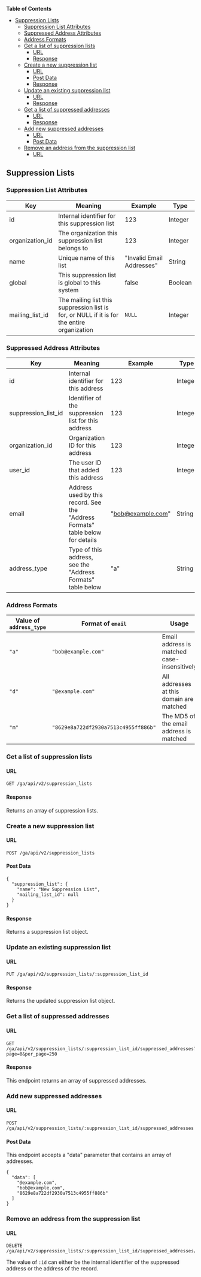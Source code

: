 <!-- START doctoc generated TOC please keep comment here to allow auto update -->
<!-- DON'T EDIT THIS SECTION, INSTEAD RE-RUN doctoc TO UPDATE -->
**Table of Contents**

- [Suppression Lists](#suppression-lists)
  - [Suppression List Attributes](#suppression-list-attributes)
  - [Suppressed Address Attributes](#suppressed-address-attributes)
  - [Address Formats](#address-formats)
  - [Get a list of suppression lists](#get-a-list-of-suppression-lists)
    - [URL](#url)
    - [Response](#response)
  - [Create a new suppression list](#create-a-new-suppression-list)
    - [URL](#url-1)
    - [Post Data](#post-data)
    - [Response](#response-1)
  - [Update an existing suppression list](#update-an-existing-suppression-list)
    - [URL](#url-2)
    - [Response](#response-2)
  - [Get a list of suppressed addresses](#get-a-list-of-suppressed-addresses)
    - [URL](#url-3)
    - [Response](#response-3)
  - [Add new suppressed addresses](#add-new-suppressed-addresses)
    - [URL](#url-4)
    - [Post Data](#post-data-1)
  - [Remove an address from the suppression list](#remove-an-address-from-the-suppression-list)
    - [URL](#url-5)

<!-- END doctoc generated TOC please keep comment here to allow auto update -->

## Suppression Lists


### Suppression List Attributes

| Key             | Meaning                                                                                     | Example                   | Type    |
| --------------- | ------------------------------------------------------------------------------------------- | ------------------------- | ------- |
| id              | Internal identifier for this suppression list                                               | 123                       | Integer |
| organization_id | The organization this suppression list belongs to                                           | 123                       | Integer |
| name            | Unique name of this list                                                                    | "Invalid Email Addresses" | String  |
| global          | This suppression list is global to this system                                              | false                     | Boolean |
| mailing_list_id | The mailing list this suppression list is for, or NULL if it is for the entire organization | `NULL`                    | Integer |


### Suppressed Address Attributes

| Key                 | Meaning                                                                        | Example           | Type    |
| ------------------- | ------------------------------------------------------------------------------ | ----------------- | ------- |
| id                  | Internal identifier for this address                                           | 123               | Integer |
| suppression_list_id | Identifier of the suppression list for this address                            | 123               | Integer |
| organization_id     | Organization ID for this address                                               | 123               | Integer |
| user_id             | The user ID that added this address                                            | 123               | Integer |
| email               | Address used by this record. See the "Address Formats" table below for details | "bob@example.com" | String  |
| address_type        | Type of this address, see the "Address Formats" table below                    | "a"               | String  |


### Address Formats

| Value of `address_type` | Format of `email`                    | Usage                                       |
| ----------------------- | ------------------------------------ | ------------------------------------------- |
| `"a"`                   | `"bob@example.com"`                  | Email address is matched case-insensitively |
| `"d"`                   | `"@example.com"`                     | All addresses at this domain are matched    |
| `"m"`                   | `"8629e8a722df2930a7513c4955ff886b"` | The MD5 of the email address is matched     |


### Get a list of suppression lists

#### URL

    GET /ga/api/v2/suppression_lists

#### Response

Returns an array of suppression lists.


### Create a new suppression list

#### URL

    POST /ga/api/v2/suppression_lists

#### Post Data

    {
      "suppression_list": {
        "name": "New Suppression List",
        "mailing_list_id": null
      }
    }

#### Response

Returns a suppression list object.


### Update an existing suppression list

#### URL

    PUT /ga/api/v2/suppression_lists/:suppression_list_id

#### Response

Returns the updated suppression list object.


### Get a list of suppressed addresses

#### URL

    GET /ga/api/v2/suppression_lists/:suppression_list_id/suppressed_addresses?page=0&per_page=250

#### Response

This endpoint returns an array of suppressed addresses.


### Add new suppressed addresses

#### URL

    POST /ga/api/v2/suppression_lists/:suppression_list_id/suppressed_addresses

#### Post Data

This endpoint accepts a "data" parameter that contains an array of addresses.

    {
      "data": [
        "@example.com",
        "bob@example.com",
        "8629e8a722df2930a7513c4955ff886b"
      ]
    }


### Remove an address from the suppression list

#### URL

    DELETE /ga/api/v2/suppression_lists/:suppression_list_id/suppressed_addresses/:id

The value of `:id` can either be the internal identifier of the suppressed
address or the address of the record.
